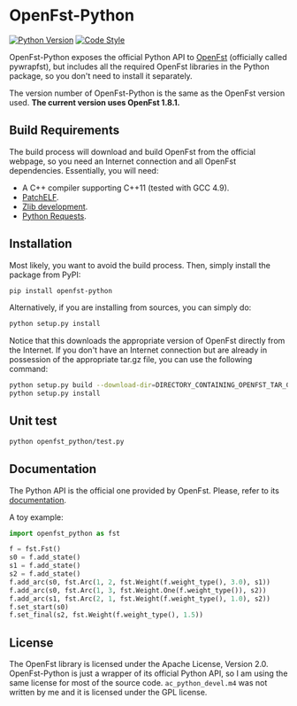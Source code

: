 # OpenFst-Python

[![Python Version](https://img.shields.io/badge/python-2.7%2C%203.5%2C%203.6%2C%203.7-blue.svg)](https://www.python.org/)
[![Code Style](https://img.shields.io/badge/code%20style-black-000000.svg)](https://github.com/ambv/black)

OpenFst-Python exposes the official Python API to
[OpenFst](http://www.openfst.org/twiki/bin/view/FST/WebHome)
(officially called pywrapfst), but includes all the required OpenFst libraries
in the Python package, so you don't need to install it separately.

The version number of OpenFst-Python is the same as the OpenFst version
used. **The current version uses OpenFst 1.8.1.**

## Build Requirements

The build process will download and build OpenFst from the official
webpage, so you need an Internet connection and all OpenFst dependencies.
Essentially, you will need:

- A C++ compiler supporting C++11 (tested with GCC 4.9).
- [PatchELF](https://nixos.org/patchelf.html).
- [Zlib development](https://zlib.net/).
- [Python Requests](http://docs.python-requests.org).

## Installation

Most likely, you want to avoid the build process. Then, simply install the
package from PyPI:

```bash
pip install openfst-python
```

Alternatively, if you are installing from sources, you can simply do:

```bash
python setup.py install
```

Notice that this downloads the appropriate version of OpenFst directly from
the Internet. If you don't have an Internet connection but are already in
possession of the appropriate tar.gz file, you can use the following command:

```bash
python setup.py build --download-dir=DIRECTORY_CONTAINING_OPENFST_TAR_GZ
python setup.py install
```
## Unit test

```bash
python openfst_python/test.py
```

## Documentation

The Python API is the official one provided by OpenFst. Please, refer to its
[documentation](http://www.openfst.org/twiki/bin/view/FST/PythonExtension).

A toy example:

```python
import openfst_python as fst

f = fst.Fst()
s0 = f.add_state()
s1 = f.add_state()
s2 = f.add_state()
f.add_arc(s0, fst.Arc(1, 2, fst.Weight(f.weight_type(), 3.0), s1))
f.add_arc(s0, fst.Arc(1, 3, fst.Weight.One(f.weight_type()), s2))
f.add_arc(s1, fst.Arc(2, 1, fst.Weight(f.weight_type(), 1.0), s2))
f.set_start(s0)
f.set_final(s2, fst.Weight(f.weight_type(), 1.5))
```

## License

The OpenFst library is licensed under the Apache License, Version 2.0.
OpenFst-Python is just a wrapper of its official Python API, so
I am using the same license for most of the source code.
`ac_python_devel.m4` was not written by me and it is licensed under the
GPL license.
